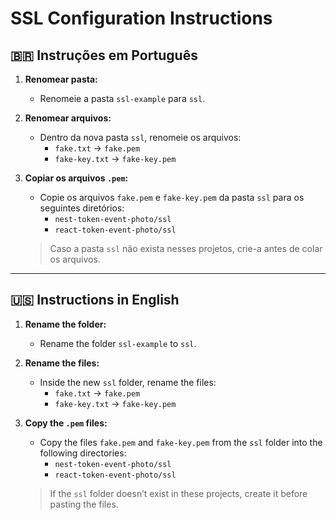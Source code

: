 # SSL Configuration Instructions

## 🇧🇷 Instruções em Português

1. **Renomear pasta:**
    - Renomeie a pasta `ssl-example` para `ssl`.

2. **Renomear arquivos:**
    - Dentro da nova pasta `ssl`, renomeie os arquivos:
        - `fake.txt` → `fake.pem`
        - `fake-key.txt` → `fake-key.pem`

3. **Copiar os arquivos `.pem`:**
    - Copie os arquivos `fake.pem` e `fake-key.pem` da pasta `ssl` para os seguintes diretórios:
        - `nest-token-event-photo/ssl`
        - `react-token-event-photo/ssl`

   > Caso a pasta `ssl` não exista nesses projetos, crie-a antes de colar os arquivos.

---

## 🇺🇸 Instructions in English

1. **Rename the folder:**
    - Rename the folder `ssl-example` to `ssl`.

2. **Rename the files:**
    - Inside the new `ssl` folder, rename the files:
        - `fake.txt` → `fake.pem`
        - `fake-key.txt` → `fake-key.pem`

3. **Copy the `.pem` files:**
    - Copy the files `fake.pem` and `fake-key.pem` from the `ssl` folder into the following directories:
        - `nest-token-event-photo/ssl`
        - `react-token-event-photo/ssl`

   > If the `ssl` folder doesn’t exist in these projects, create it before pasting the files.
